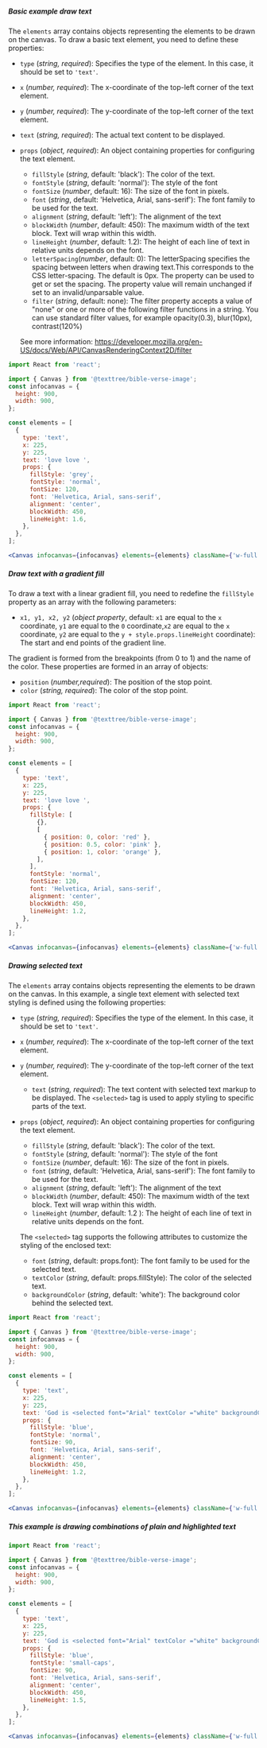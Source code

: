 ##### Basic example draw text

The `elements` array contains objects representing the elements to be drawn on the canvas. To draw a basic text element, you need to define these properties:

- `type` (_string, required_): Specifies the type of the element. In this case, it should be set to `'text'`.
- `x` (_number, required_): The x-coordinate of the top-left corner of the text element.
- `y` (_number, required_): The y-coordinate of the top-left corner of the text element.
- `text` (_string, required_): The actual text content to be displayed.

- `props` (_object, required_): An object containing properties for configuring the text element.

  - `fillStyle` (_string_, default: 'black'): The color of the text.
  - `fontStyle` (_string_, default: 'normal'): The style of the font
  - `fontSize` (_number_, default: 16): The size of the font in pixels.
  - `font` (_string_, default: 'Helvetica, Arial, sans-serif'): The font family to be used for the text.
  - `alignment` (_string_, default: 'left'): The alignment of the text
  - `blockWidth` (_number_, default: 450): The maximum width of the text block. Text will wrap within this width.
  - `lineHeight` (_number_, default: 1.2): The height of each line of text in relative units depends on the font.
  - `letterSpacing`(_number_, default: 0): The letterSpacing specifies the spacing between letters when drawing text.This corresponds to the CSS letter-spacing. The default is 0px. The property can be used to get or set the spacing. The property value will remain unchanged if set to an invalid/unparsable value.
  - `filter` (_string_, default: none): The filter property accepts a value of "none" or one or more of the following filter functions in a string. You can use standard filter values, for example opacity(0.3), blur(10px), contrast(120%)

  See more information: https://developer.mozilla.org/en-US/docs/Web/API/CanvasRenderingContext2D/filter

```jsx
import React from 'react';

import { Canvas } from '@texttree/bible-verse-image';
const infocanvas = {
  height: 900,
  width: 900,
};

const elements = [
  {
    type: 'text',
    x: 225,
    y: 225,
    text: 'love love ',
    props: {
      fillStyle: 'grey',
      fontStyle: 'normal',
      fontSize: 120,
      font: 'Helvetica, Arial, sans-serif',
      alignment: 'center',
      blockWidth: 450,
      lineHeight: 1.6,
    },
  },
];

<Canvas infocanvas={infocanvas} elements={elements} className={'w-full'} />;
```

##### Draw text with a gradient fill

To draw a text with a linear gradient fill, you need to redefine the `fillStyle` property as an array with the following parameters:

- `x1, y1, x2, y2` (_object property_, default: `x1` are equal to the `x` coordinate, `y1` are equal to the `0` coordinate,`x2` are equal to the `x` coordinate, `y2` are equal to the `y + style.props.lineHeight` coordinate): The start and end points of the gradient line.

The gradient is formed from the breakpoints (from 0 to 1) and the name of the color. These properties are formed in an array of objects:

- `position` (_number,required_): The position of the stop point.
- `color` (_string, required_): The color of the stop point.

```jsx
import React from 'react';

import { Canvas } from '@texttree/bible-verse-image';
const infocanvas = {
  height: 900,
  width: 900,
};

const elements = [
  {
    type: 'text',
    x: 225,
    y: 225,
    text: 'love love ',
    props: {
      fillStyle: [
        {},
        [
          { position: 0, color: 'red' },
          { position: 0.5, color: 'pink' },
          { position: 1, color: 'orange' },
        ],
      ],
      fontStyle: 'normal',
      fontSize: 120,
      font: 'Helvetica, Arial, sans-serif',
      alignment: 'center',
      blockWidth: 450,
      lineHeight: 1.2,
    },
  },
];

<Canvas infocanvas={infocanvas} elements={elements} className={'w-full'} />;
```

##### Drawing selected text

The `elements` array contains objects representing the elements to be drawn on the canvas. In this example, a single text element with selected text styling is defined using the following properties:

- `type` (_string, required_): Specifies the type of the element. In this case, it should be set to `'text'`.
- `x` (_number, required_): The x-coordinate of the top-left corner of the text element.
- `y` (_number, required_): The y-coordinate of the top-left corner of the text element.
  - `text` (_string, required_): The text content with selected text markup to be displayed. The `<selected>` tag is used to apply styling to specific parts of the text.
- `props` (_object, required_): An object containing properties for configuring the text element.

  - `fillStyle` (_string_, default: 'black'): The color of the text.
  - `fontStyle` (_string_, default: 'normal'): The style of the font
  - `fontSize` (_number_, default: 16): The size of the font in pixels.
  - `font` (_string_, default: 'Helvetica, Arial, sans-serif'): The font family to be used for the text.
  - `alignment` (_string_, default: 'left'): The alignment of the text
  - `blockWidth` (_number_, default: 450): The maximum width of the text block. Text will wrap within this width.
  - `lineHeight` (_number_, default: 1.2 ): The height of each line of text in relative units depends on the font.

  The `<selected>` tag supports the following attributes to customize the styling of the enclosed text:

  - `font` (_string_, default: props.font): The font family to be used for the selected text.
  - `textColor` (_string_, default: props.fillStyle): The color of the selected text.
  - `backgroundColor` (_string_, default: 'white'): The background color behind the selected text.

```jsx
import React from 'react';

import { Canvas } from '@texttree/bible-verse-image';
const infocanvas = {
  height: 900,
  width: 900,
};

const elements = [
  {
    type: 'text',
    x: 225,
    y: 225,
    text: 'God is <selected font="Arial" textColor ="white" backgroundColor = "red">love</selected> ',
    props: {
      fillStyle: 'blue',
      fontStyle: 'normal',
      fontSize: 90,
      font: 'Helvetica, Arial, sans-serif',
      alignment: 'center',
      blockWidth: 450,
      lineHeight: 1.2,
    },
  },
];

<Canvas infocanvas={infocanvas} elements={elements} className={'w-full'} />;
```

##### This example is drawing combinations of plain and highlighted text

```jsx
import React from 'react';

import { Canvas } from '@texttree/bible-verse-image';
const infocanvas = {
  height: 900,
  width: 900,
};

const elements = [
  {
    type: 'text',
    x: 225,
    y: 225,
    text: 'God is <selected font="Arial" textColor ="white" backgroundColor = "red">love</selected> and <selected font="Arial" textColor ="white" backgroundColor = "green">joy</selected>',
    props: {
      fillStyle: 'blue',
      fontStyle: 'small-caps',
      fontSize: 90,
      font: 'Helvetica, Arial, sans-serif',
      alignment: 'center',
      blockWidth: 450,
      lineHeight: 1.5,
    },
  },
];

<Canvas infocanvas={infocanvas} elements={elements} className={'w-full'} />;
```
